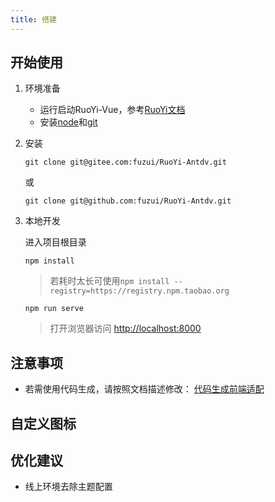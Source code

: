 ```yaml
---
title: 搭建
---
```


## 开始使用

1. 环境准备
   * 运行启动RuoYi-Vue，参考[RuoYi文档](https://doc.ruoyi.vip/ruoyi-vue/)
   * 安装[node](http://nodejs.org/)和[git](https://git-scm.com/)

1. 安装

   ```shell
   git clone git@gitee.com:fuzui/RuoYi-Antdv.git
   ```

   或

   ```shell
   git clone git@github.com:fuzui/RuoYi-Antdv.git
   ```

2. 本地开发

   进入项目根目录

   ```shell
   npm install
   ```

   > 若耗时太长可使用`npm install --registry=https://registry.npm.taobao.org`

   ```shell
   npm run serve
   ```

   > 打开浏览器访问 [http://localhost:8000](http://localhost:8080/)



## 注意事项

* 若需使用代码生成，请按照文档描述修改：
  [代码生成前端适配](https://gitee.com/fuzui/RuoYi-Antdv/tree/master/docs/gen) 

  

## 自定义图标



## 优化建议
* 线上环境去除主题配置